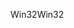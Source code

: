 <span data-ttu-id="82554-101">Win32</span><span class="sxs-lookup"><span data-stu-id="82554-101">Win32</span></span>
